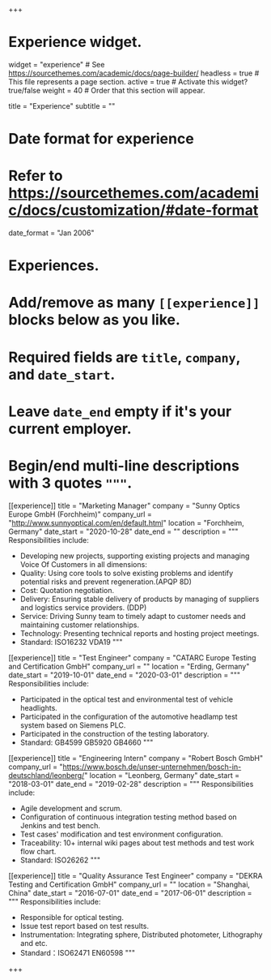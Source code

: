 +++
# Experience widget.
widget = "experience"  # See https://sourcethemes.com/academic/docs/page-builder/
headless = true  # This file represents a page section.
active = true  # Activate this widget? true/false
weight = 40  # Order that this section will appear.

title = "Experience"
subtitle = ""

# Date format for experience
#   Refer to https://sourcethemes.com/academic/docs/customization/#date-format
date_format = "Jan 2006"

# Experiences.
#   Add/remove as many `[[experience]]` blocks below as you like.
#   Required fields are `title`, `company`, and `date_start`.
#   Leave `date_end` empty if it's your current employer.
#   Begin/end multi-line descriptions with 3 quotes `"""`.

[[experience]]
  title = "Marketing Manager"
  company = "Sunny Optics Europe GmbH (Forchheim)"
  company_url = "http://www.sunnyoptical.com/en/default.html"
  location = "Forchheim, Germany"
  date_start = "2020-10-28"
  date_end = ""
  description = """
  Responsibilities include:
  
  * Developing new projects, supporting existing projects and managing Voice Of Customers in all dimensions:
  * Quality: Using core tools to solve existing problems and identify potential risks and prevent regeneration.(APQP 8D)
  * Cost: Quotation negotiation.
  * Delivery: Ensuring stable delivery of products by managing of 
suppliers and logistics service providers. (DDP)
  * Service: Driving Sunny team to timely adapt to customer needs and 
maintaining customer relationships.
  * Technology: Presenting technical reports and hosting project 
meetings.
  * Standard: ISO16232 VDA19 
  """



[[experience]]
  title = "Test Engineer"
  company = "CATARC Europe Testing and Certification GmbH"
  company_url = ""
  location = "Erding, Germany"
  date_start = "2019-10-01"
  date_end = "2020-03-01"
  description = """
  Responsibilities include:
  
  * Participated in the optical test and environmental test of vehicle headlights.
  * Participated in the configuration of the automotive headlamp test system based on Siemens PLC.
  * Participated in the construction of the testing laboratory. 
  * Standard: GB4599 GB5920 GB4660
  """

[[experience]]
  title = "Engineering Intern"
  company = "Robert Bosch GmbH"
  company_url = "https://www.bosch.de/unser-unternehmen/bosch-in-deutschland/leonberg/"
  location = "Leonberg, Germany"
  date_start = "2018-03-01"
  date_end = "2019-02-28"
  description = """
  Responsibilities include:
  
  * Agile development and scrum. 
  * Configuration of continuous integration testing method based on Jenkins and test bench.
  * Test cases' modification and test environment configuration.
  * Traceability: 10+ internal wiki pages about test methods and test work flow chart.
  * Standard: ISO26262
  """

[[experience]]
  title = "Quality Assurance Test Engineer"
  company = "DEKRA Testing and Certification GmbH"
  company_url = ""
  location = "Shanghai, China"
  date_start = "2016-07-01"
  date_end = "2017-06-01"
  description = """
  Responsibilities include:
  
  * Responsible for optical testing.
  * Issue test report based on test results.
  * Instrumentation: Integrating sphere,	Distributed photometer,	Lithography and etc.
  * Standard：ISO62471 EN60598
  """


+++
